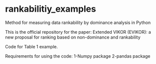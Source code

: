 # rankabilitiy_examples

Method for measuring data rankability by dominance analysis in Python

This is the official repository for the paper: Extended VIKOR (EVIKOR): a new proposal for ranking based on non-dominance and rankability

Code for Table 1 example.

Requirements for using the code: 1-Numpy package 2-pandas package
